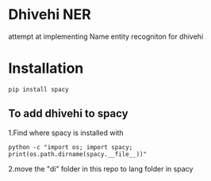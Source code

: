 # Dhivehi NER
attempt at implementing Name entity recogniton for dhivehi

# Installation
```
pip install spacy
``` 
## To add dhivehi to spacy

1.Find where spacy is installed with 
```
python -c "import os; import spacy; print(os.path.dirname(spacy.__file__))"
```
2.move the "di" folder in this repo to lang folder in spacy 

